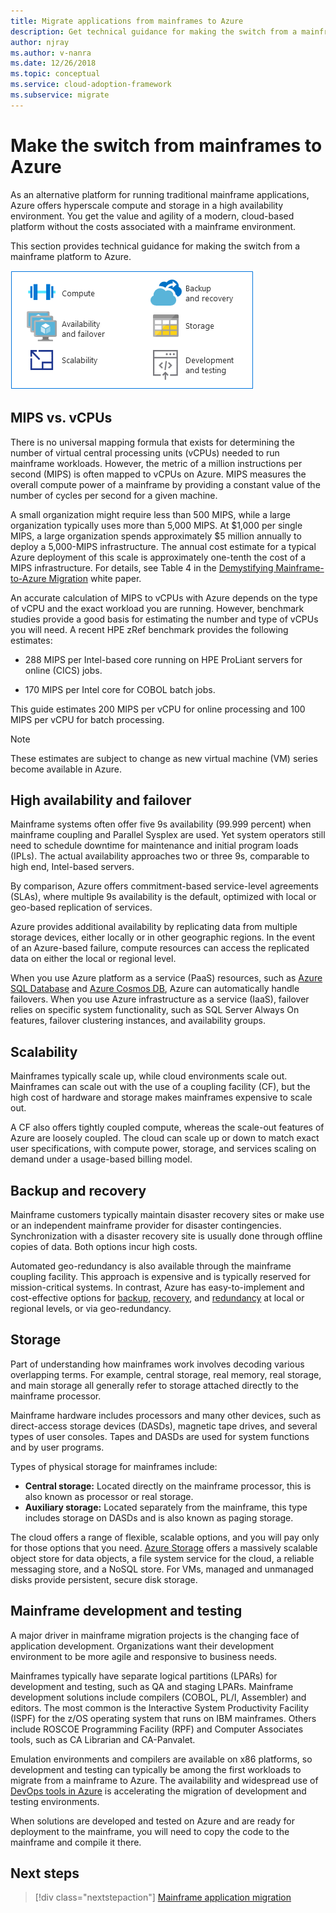 ```yaml
---
title: Migrate applications from mainframes to Azure
description: Get technical guidance for making the switch from a mainframe platform to Azure hyperscale compute and storage in a high availability environment.
author: njray
ms.author: v-nanra
ms.date: 12/26/2018
ms.topic: conceptual
ms.service: cloud-adoption-framework
ms.subservice: migrate
---
```


<!-- docutune:casing "Table 4" "Parallel Sysplex" CF Assembler "Demystifying Mainframe-to-Azure Migration" "ROSCOE Programming Facility" "RPF" "CA Librarian" CA-Panvalet -->
<!-- cSpell:ignore vCPUs Proliant Sysplex IPLs DASDs LPARs ISPF Panvalet -->

# Make the switch from mainframes to Azure

As an alternative platform for running traditional mainframe applications, Azure offers hyperscale compute and storage in a high availability environment. You get the value and agility of a modern, cloud-based platform without the costs associated with a mainframe environment.

This section provides technical guidance for making the switch from a mainframe platform to Azure.

![Mainframe and Azure](../../_images/mainframe-migration/make-the-switch.png)

<!-- docutune:casing vCPUs -->

## MIPS vs. vCPUs

There is no universal mapping formula that exists for determining the number of virtual central processing units (vCPUs) needed to run mainframe workloads. However, the metric of a million instructions per second (MIPS) is often mapped to vCPUs on Azure. MIPS measures the overall compute power of a mainframe by providing a constant value of the number of cycles per second for a given machine.

A small organization might require less than 500 MIPS, while a large organization typically uses more than 5,000 MIPS. At $1,000 per single MIPS, a large organization spends approximately $5 million annually to deploy a 5,000-MIPS infrastructure. The annual cost estimate for a typical Azure deployment of this scale is approximately one-tenth the cost of a MIPS infrastructure. For details, see Table 4 in the [Demystifying Mainframe-to-Azure Migration](https://azure.microsoft.com/resources/demystifying-mainframe-to-azure-migration) white paper.

An accurate calculation of MIPS to vCPUs with Azure depends on the type of vCPU and the exact workload you are running. However, benchmark studies provide a good basis for estimating the number and type of vCPUs you will need. A recent HPE zRef benchmark provides the following estimates:

- 288 MIPS per Intel-based core running on HPE ProLiant servers for online (CICS) jobs.

- 170 MIPS per Intel core for COBOL batch jobs.

This guide estimates 200 MIPS per vCPU for online processing and 100 MIPS per vCPU for batch processing.

> [!NOTE]
> These estimates are subject to change as new virtual machine (VM) series become available in Azure.

## High availability and failover

Mainframe systems often offer five 9s availability (99.999 percent) when mainframe coupling and Parallel Sysplex are used. Yet system operators still need to schedule downtime for maintenance and initial program loads (IPLs). The actual availability approaches two or three 9s, comparable to high end, Intel-based servers.

By comparison, Azure offers commitment-based service-level agreements (SLAs), where multiple 9s availability is the default, optimized with local or geo-based replication of services.

Azure provides additional availability by replicating data from multiple storage devices, either locally or in other geographic regions. In the event of an Azure-based failure, compute resources can access the replicated data on either the local or regional level.

When you use Azure platform as a service (PaaS) resources, such as [Azure SQL Database](/azure/sql-database/sql-database-technical-overview) and [Azure Cosmos DB](/azure/cosmos-db/introduction), Azure can automatically handle failovers. When you use Azure infrastructure as a service (IaaS), failover relies on specific system functionality, such as SQL Server Always On features, failover clustering instances, and availability groups.

## Scalability

Mainframes typically scale up, while cloud environments scale out. Mainframes can scale out with the use of a coupling facility (CF), but the high cost of hardware and storage makes mainframes expensive to scale out.

A CF also offers tightly coupled compute, whereas the scale-out features of Azure are loosely coupled. The cloud can scale up or down to match exact user specifications, with compute power, storage, and services scaling on demand under a usage-based billing model.

## Backup and recovery

Mainframe customers typically maintain disaster recovery sites or make use or an independent mainframe provider for disaster contingencies. Synchronization with a disaster recovery site is usually done through offline copies of data. Both options incur high costs.

Automated geo-redundancy is also available through the mainframe coupling facility. This approach is expensive and is typically reserved for mission-critical systems. In contrast, Azure has easy-to-implement and cost-effective options for [backup](/azure/backup/backup-overview), [recovery](/azure/site-recovery/site-recovery-overview), and [redundancy](/azure/storage/common/storage-redundancy) at local or regional levels, or via geo-redundancy.

## Storage

Part of understanding how mainframes work involves decoding various overlapping terms. For example, central storage, real memory, real storage, and main storage all generally refer to storage attached directly to the mainframe processor.

Mainframe hardware includes processors and many other devices, such as direct-access storage devices (DASDs), magnetic tape drives, and several types of user consoles. Tapes and DASDs are used for system functions and by user programs.

Types of physical storage for mainframes include:

- **Central storage:** Located directly on the mainframe processor, this is also known as processor or real storage.
- **Auxiliary storage:** Located separately from the mainframe, this type includes storage on DASDs and is also known as paging storage.

The cloud offers a range of flexible, scalable options, and you will pay only for those options that you need. [Azure Storage](/azure/storage/common/storage-introduction) offers a massively scalable object store for data objects, a file system service for the cloud, a reliable messaging store, and a NoSQL store. For VMs, managed and unmanaged disks provide persistent, secure disk storage.

## Mainframe development and testing

A major driver in mainframe migration projects is the changing face of application development. Organizations want their development environment to be more agile and responsive to business needs.

Mainframes typically have separate logical partitions (LPARs) for development and testing, such as QA and staging LPARs. Mainframe development solutions include compilers (COBOL, PL/I, Assembler) and editors. The most common is the Interactive System Productivity Facility (ISPF) for the z/OS operating system that runs on IBM mainframes. Others include ROSCOE Programming Facility (RPF) and Computer Associates tools, such as CA Librarian and CA-Panvalet.

Emulation environments and compilers are available on x86 platforms, so development and testing can typically be among the first workloads to migrate from a mainframe to Azure. The availability and widespread use of [DevOps tools in Azure](https://azure.microsoft.com/solutions/devops) is accelerating the migration of development and testing environments.

When solutions are developed and tested on Azure and are ready for deployment to the mainframe, you will need to copy the code to the mainframe and compile it there.

## Next steps

> [!div class="nextstepaction"]
> [Mainframe application migration](./application-strategies.md)
